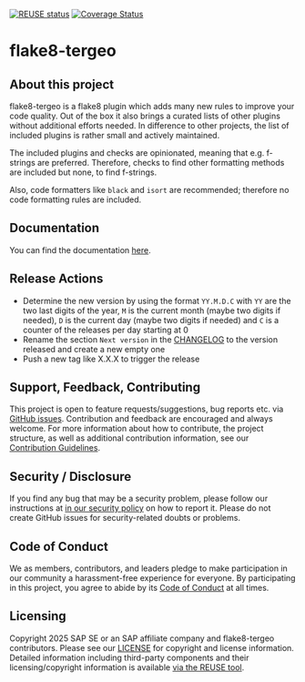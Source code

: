 [![REUSE status](https://api.reuse.software/badge/github.com/SAP/flake8-tergeo)](https://api.reuse.software/info/github.com/SAP/flake8-tergeo)
[![Coverage Status](https://coveralls.io/repos/github/SAP/flake8-tergeo/badge.svg)](https://coveralls.io/github/SAP/flake8-tergeo)

# flake8-tergeo

## About this project

flake8-tergeo is a flake8 plugin which adds many new rules to improve your code quality.
Out of the box it also brings a curated lists of other plugins without additional efforts needed.
In difference to other projects, the list of included plugins is rather small and actively maintained.

The included plugins and checks are opinionated, meaning that e.g. f-strings are preferred.
Therefore, checks to find other formatting methods are included but none, to find f-strings.

Also, code formatters like ``black`` and ``isort`` are recommended; therefore no code
formatting rules are included.

## Documentation

You can find the documentation [here](https://sap.github.io/flake8-tergeo/).

## Release Actions
* Determine the new version by using the format `YY.M.D.C` with `YY` are the two last digits of the
  year, `M` is the current month (maybe two digits if needed), `D` is the current day (maybe two digits if needed)
  and `C` is a counter of the releases per day starting at 0
* Rename the section `Next version` in the [CHANGELOG](CHANGELOG.md) to the version released
  and create a new empty one
* Push a new tag like X.X.X to trigger the release

## Support, Feedback, Contributing

This project is open to feature requests/suggestions, bug reports etc. via [GitHub issues](https://github.com/SAP/flake8-tergeo/issues). Contribution and feedback are encouraged and always welcome. For more information about how to contribute, the project structure, as well as additional contribution information, see our [Contribution Guidelines](CONTRIBUTING.md).

## Security / Disclosure
If you find any bug that may be a security problem, please follow our instructions at [in our security policy](https://github.com/SAP/flake8-tergeo/security/policy) on how to report it. Please do not create GitHub issues for security-related doubts or problems.

## Code of Conduct

We as members, contributors, and leaders pledge to make participation in our community a harassment-free experience for everyone. By participating in this project, you agree to abide by its [Code of Conduct](https://github.com/SAP/.github/blob/main/CODE_OF_CONDUCT.md) at all times.

## Licensing

Copyright 2025 SAP SE or an SAP affiliate company and flake8-tergeo contributors. Please see our [LICENSE](LICENSE) for copyright and license information. Detailed information including third-party components and their licensing/copyright information is available [via the REUSE tool](https://api.reuse.software/info/github.com/SAP/flake8-tergeo).
